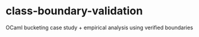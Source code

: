 # class-boundary-validation
OCaml bucketing case study + empirical analysis using verified boundaries
